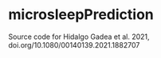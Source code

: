 # microsleepPrediction
Source code for Hidalgo Gadea et al. 2021, doi.org/10.1080/00140139.2021.1882707
